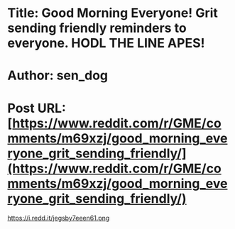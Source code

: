 # Title: Good Morning Everyone! Grit sending friendly reminders to everyone. HODL THE LINE APES!
# Author: sen_dog
# Post URL: [https://www.reddit.com/r/GME/comments/m69xzj/good_morning_everyone_grit_sending_friendly/](https://www.reddit.com/r/GME/comments/m69xzj/good_morning_everyone_grit_sending_friendly/)


https://i.redd.it/jegsby7eeen61.png